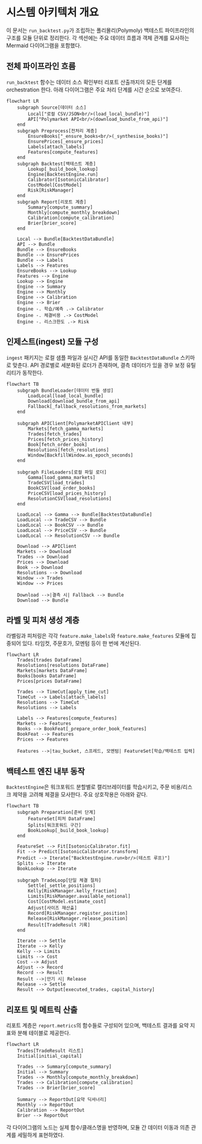 # 시스템 아키텍처 개요

이 문서는 `run_backtest.py`가 조립하는 폴리몰리(Polymoly) 백테스트 파이프라인의 구조를 모듈 단위로 정리한다. 각 섹션에는 주요 데이터 흐름과 객체 관계를 묘사하는 Mermaid 다이어그램을 포함했다.

## 전체 파이프라인 흐름

`run_backtest` 함수는 데이터 소스 확인부터 리포트 산출까지의 모든 단계를 orchestration 한다. 아래 다이어그램은 주요 처리 단계를 시간 순으로 보여준다.

```mermaid
flowchart LR
    subgraph Source[데이터 소스]
        Local["로컬 CSV/JSON<br/>(load_local_bundle)"]
        API["Polymarket API<br/>(download_bundle_from_api)"]
    end
    subgraph Preprocess[전처리 계층]
        EnsureBooks["_ensure_books<br/>(_synthesise_books)"]
        EnsurePrices[_ensure_prices]
        Labels[attach_labels]
        Features[compute_features]
    end
    subgraph Backtest[백테스트 계층]
        Lookup[_build_book_lookup]
        Engine[BacktestEngine.run]
        Calibrator[IsotonicCalibrator]
        CostModel[CostModel]
        Risk[RiskManager]
    end
    subgraph Report[리포트 계층]
        Summary[compute_summary]
        Monthly[compute_monthly_breakdown]
        Calibration[compute_calibration]
        Brier[brier_score]
    end

    Local --> Bundle[BacktestDataBundle]
    API --> Bundle
    Bundle --> EnsureBooks
    Bundle --> EnsurePrices
    Bundle --> Labels
    Labels --> Features
    EnsureBooks --> Lookup
    Features --> Engine
    Lookup --> Engine
    Engine --> Summary
    Engine --> Monthly
    Engine --> Calibration
    Engine --> Brier
    Engine -. 학습/예측 .-> Calibrator
    Engine -. 체결비용 .-> CostModel
    Engine -. 리스크한도 .-> Risk
```

## 인제스트(ingest) 모듈 구성

`ingest` 패키지는 로컬 샘플 파일과 실시간 API를 동일한 `BacktestDataBundle` 스키마로 맞춘다. API 경로별로 세분화된 로더가 존재하며, 결측 데이터가 있을 경우 보정 유틸리티가 동작한다.

```mermaid
flowchart TB
    subgraph BundleLoader[데이터 번들 생성]
        LoadLocal[load_local_bundle]
        Download[download_bundle_from_api]
        Fallback[_fallback_resolutions_from_markets]
    end

    subgraph APIClient[PolymarketAPIClient 내부]
        Markets[fetch_gamma_markets]
        Trades[fetch_trades]
        Prices[fetch_prices_history]
        Book[fetch_order_book]
        Resolutions[fetch_resolutions]
        Window[BackfillWindow.as_epoch_seconds]
    end

    subgraph FileLoaders[로컬 파일 로더]
        Gamma[load_gamma_markets]
        TradeCSV[load_trades]
        BookCSV[load_order_books]
        PriceCSV[load_prices_history]
        ResolutionCSV[load_resolutions]
    end

    LoadLocal --> Gamma --> Bundle[BacktestDataBundle]
    LoadLocal --> TradeCSV --> Bundle
    LoadLocal --> BookCSV --> Bundle
    LoadLocal --> PriceCSV --> Bundle
    LoadLocal --> ResolutionCSV --> Bundle

    Download --> APIClient
    Markets --> Download
    Trades --> Download
    Prices --> Download
    Book --> Download
    Resolutions --> Download
    Window --> Trades
    Window --> Prices

    Download -->|결측 시| Fallback --> Bundle
    Download --> Bundle
```

## 라벨 및 피처 생성 계층

라벨링과 피처링은 각각 `feature.make_labels`와 `feature.make_features` 모듈에 집중되어 있다. 타임컷, 주문호가, 모멘텀 등이 한 번에 계산된다.

```mermaid
flowchart LR
    Trades[trades DataFrame]
    Resolutions[resolutions DataFrame]
    Markets[markets DataFrame]
    Books[books DataFrame]
    Prices[prices DataFrame]

    Trades --> TimeCut[apply_time_cut]
    TimeCut --> Labels[attach_labels]
    Resolutions --> TimeCut
    Resolutions --> Labels

    Labels --> Features[compute_features]
    Markets --> Features
    Books --> BookFeat[_prepare_order_book_features]
    BookFeat --> Features
    Prices --> Features

    Features -->|tau_bucket, 스프레드, 모멘텀| FeatureSet[학습/백테스트 입력]
```

## 백테스트 엔진 내부 동작

`BacktestEngine`은 워크포워드 분할별로 캘리브레이터를 학습시키고, 주문 비용/리스크 제약을 고려해 체결을 모사한다. 주요 상호작용은 아래와 같다.

```mermaid
flowchart TB
    subgraph Preparation[준비 단계]
        FeatureSet[피처 DataFrame]
        Splits[워크포워드 구간]
        BookLookup[_build_book_lookup]
    end

    FeatureSet --> Fit[IsotonicCalibrator.fit]
    Fit --> Predict[IsotonicCalibrator.transform]
    Predict --> Iterate["BacktestEngine.run<br/>(테스트 루프)"]
    Splits --> Iterate
    BookLookup --> Iterate

    subgraph TradeLoop[단일 체결 절차]
        Settle[_settle_positions]
        Kelly[RiskManager.kelly_fraction]
        Limits[RiskManager.available_notional]
        Cost[CostModel.estimate_cost]
        Adjust[사이즈 재산출]
        Record[RiskManager.register_position]
        Release[RiskManager.release_position]
        Result[TradeResult 기록]
    end

    Iterate --> Settle
    Iterate --> Kelly
    Kelly --> Limits
    Limits --> Cost
    Cost --> Adjust
    Adjust --> Record
    Record --> Result
    Result -->|만기 시| Release
    Release --> Settle
    Result --> Output[executed_trades, capital_history]
```

## 리포트 및 메트릭 산출

리포트 계층은 `report.metrics`의 함수들로 구성되어 있으며, 백테스트 결과를 요약 지표와 분해 테이블로 제공한다.

```mermaid
flowchart LR
    Trades[TradeResult 리스트]
    Initial[initial_capital]

    Trades --> Summary[compute_summary]
    Initial --> Summary
    Trades --> Monthly[compute_monthly_breakdown]
    Trades --> Calibration[compute_calibration]
    Trades --> Brier[brier_score]

    Summary --> ReportOut[요약 딕셔너리]
    Monthly --> ReportOut
    Calibration --> ReportOut
    Brier --> ReportOut
```

각 다이어그램의 노드는 실제 함수/클래스명을 반영하며, 모듈 간 데이터 이동과 의존 관계를 세밀하게 표현하였다.

